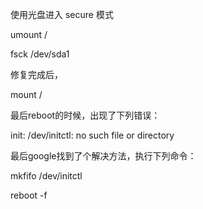 

使用光盘进入 secure 模式

umount /

fsck /dev/sda1

修复完成后，

mount /

最后reboot的时候，出现了下列错误：

init: /dev/initctl: no such file or directory

最后google找到了个解决方法，执行下列命令：

mkfifo /dev/initctl

reboot -f
